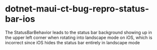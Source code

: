# dotnet-maui-ct-bug-repro-status-bar-ios
The StatusBarBehavior leads to the status bar background showing up in the upper left corner when rotating into landscape mode on iOS, which is incorrect since iOS hides the status bar entirely in landscape mode
